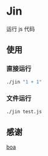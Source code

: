 # Jin

运行 js 代码

## 使用

### 直接运行

```bash
./jin "1 + 1"
```

### 文件运行

```bash
./jin test.js
```

## 感谢

[boa](https://github.com/boa-dev/boa)
